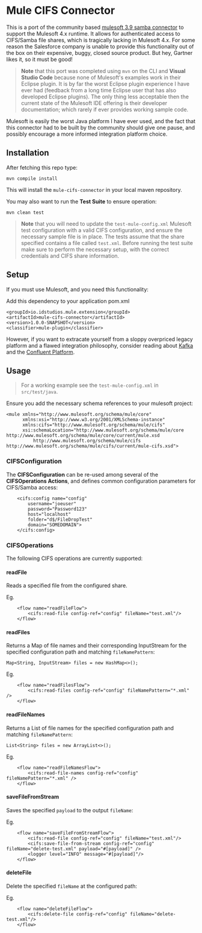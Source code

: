 # Mule CIFS Connector

This is a port of the community based [mulesoft 3.9 samba connector](https://github.com/mulesoft-consulting/samba-connector) to support the Mulesoft 4.x runtime.  It allows for authenticated access to CIFS/Samba file shares, which is tragically lacking in Mulesoft 4.x.  For some reason the Salesforce company is unable to provide this functionality out of the box on their expensive, buggy, closed source product.  But hey, Gartner likes it, so it must be good!

> __Note__ that this port was completed using `mvn` on the CLI and __Visual Studio Code__ because none of Mulesoft's examples work in their Eclipse plugin.  It is by far the worst Eclipse plugin experience I have ever had (feedback from a long time Eclipse user that has also developed Eclipse plugins).  The only thing less acceptable then the current state of the Mulesoft IDE offering is their developer documentation; which rarely if ever provides working sample code.  

Mulesoft is easily the worst Java platform I have ever used, and the fact that this connector had to be built by the community should give one pause, and possibly encourage a more informed integration platform choice. 


## Installation

After fetching this repo type:

`mvn compile install`

This will install the `mule-cifs-connector` in your local maven repository.

You may also want to run the __Test Suite__ to ensure operation:

`mvn clean test`

> __Note__ that you will need to update the `test-mule-config.xml` Mulesoft test configuration with a valid CIFS configuration, and ensure the necessary sample file is in place.  The tests assume that the share specified contains a file called `test.xml`.  Before running the test suite make sure to perform the necessary setup, with the correct credentials and CIFS share information.  

## Setup

If you must use Mulesoft, and you need this functionality:

Add this dependency to your application pom.xml

```
<groupId>io.idstudios.mule.extension</groupId>
<artifactId>mule-cifs-connector</artifactId>
<version>1.0.0-SNAPSHOT</version>
<classifier>mule-plugin</classifier>
```

However, if you want to extracate yourself from a sloppy overpriced legacy platform and a flawed integration philosophy, consider reading about [Kafka](https://kafka.apache.org/) and the [Confluent Platform](https://www.confluent.io/).

## Usage

> For a working example see the `test-mule-config.xml` in `src/test/java`.

Ensure you add the necessary schema references to your mulesoft project:

```
<mule xmlns="http://www.mulesoft.org/schema/mule/core"
      xmlns:xsi="http://www.w3.org/2001/XMLSchema-instance"
      xmlns:cifs="http://www.mulesoft.org/schema/mule/cifs"
      xsi:schemaLocation="http://www.mulesoft.org/schema/mule/core http://www.mulesoft.org/schema/mule/core/current/mule.xsd
          http://www.mulesoft.org/schema/mule/cifs http://www.mulesoft.org/schema/mule/cifs/current/mule-cifs.xsd">

```

### CIFSConfiguration

The __CIFSConfiguration__ can be re-used among several of the __CIFSOperations Actions__, and defines common configuration parameters for CIFS/Samba access:

```
    <cifs:config name="config" 
        username="joeuser" 
        password="Password123"
        host="localhost"
        folder="d$/FileDropTest"
        domain="SOMEDOMAIN">
    </cifs:config>
```

### CIFSOperations

The following CIFS operations are currently supported:

#### readFile

Reads a specified file from the configured share.

Eg.
```
    <flow name="readFileFlow">
        <cifs:read-file config-ref="config" fileName="test.xml"/>
    </flow>
```

#### readFiles

Returns a Map of file names and their corresponding InputStream for the specified configuration path and matching `fileNamePattern`:

```
Map<String, InputStream> files = new HashMap<>();
```

Eg.
```
    <flow name="readFilesFlow">
        <cifs:read-files config-ref="config" fileNamePattern="*.xml" />
    </flow>
```

#### readFileNames

Returns a List of file names for the specified configuration path and matching `fileNamePattern`:

```
List<String> files = new ArrayList<>();
```

Eg.
```
    <flow name="readFileNamesFlow">
        <cifs:read-file-names config-ref="config" fileNamePattern="*.xml" />
    </flow>
```

#### saveFileFromStream

Saves the specified `payload` to the output `fileName`:

Eg.
```
    <flow name="saveFileFromStreamFlow">
        <cifs:read-file config-ref="config" fileName="test.xml"/>
        <cifs:save-file-from-stream config-ref="config" fileName="delete-test.xml" payload="#[payload]" />
        <logger level="INFO" message="#[payload]"/>
    </flow>
```

#### deleteFile

Delete the specified `fileName` at the configured path:

Eg.
```
    <flow name="deleteFileFlow">
        <cifs:delete-file config-ref="config" fileName="delete-test.xml"/>
    </flow>
```
